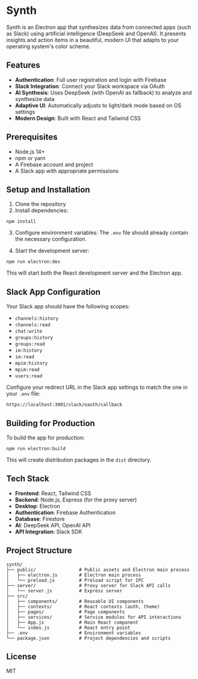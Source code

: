 # Synth

Synth is an Electron app that synthesizes data from connected apps (such as Slack) using artificial intelligence (DeepSeek and OpenAI). It presents insights and action items in a beautiful, modern UI that adapts to your operating system's color scheme.

## Features

- **Authentication**: Full user registration and login with Firebase
- **Slack Integration**: Connect your Slack workspace via OAuth
- **AI Synthesis**: Uses DeepSeek (with OpenAI as fallback) to analyze and synthesize data
- **Adaptive UI**: Automatically adjusts to light/dark mode based on OS settings
- **Modern Design**: Built with React and Tailwind CSS

## Prerequisites

- Node.js 14+
- npm or yarn
- A Firebase account and project
- A Slack app with appropriate permissions

## Setup and Installation

1. Clone the repository
2. Install dependencies:
```
npm install
```

3. Configure environment variables:
   The `.env` file should already contain the necessary configuration.

4. Start the development server:
```
npm run electron:dev
```

This will start both the React development server and the Electron app.

## Slack App Configuration

Your Slack app should have the following scopes:
- `channels:history`
- `channels:read`
- `chat:write`
- `groups:history`
- `groups:read`
- `im:history`
- `im:read`
- `mpim:history`
- `mpim:read`
- `users:read`

Configure your redirect URL in the Slack app settings to match the one in your `.env` file:
```
https://localhost:3001/slack/oauth/callback
```

## Building for Production

To build the app for production:
```
npm run electron:build
```

This will create distribution packages in the `dist` directory.

## Tech Stack

- **Frontend**: React, Tailwind CSS
- **Backend**: Node.js, Express (for the proxy server)
- **Desktop**: Electron
- **Authentication**: Firebase Authentication
- **Database**: Firestore
- **AI**: DeepSeek API, OpenAI API
- **API Integration**: Slack SDK

## Project Structure

```
synth/
├── public/                # Public assets and Electron main process
│   ├── electron.js        # Electron main process
│   └── preload.js         # Preload script for IPC
├── server/                # Proxy server for Slack API calls
│   └── server.js          # Express server
├── src/
│   ├── components/        # Reusable UI components
│   ├── contexts/          # React contexts (auth, theme)
│   ├── pages/             # Page components
│   ├── services/          # Service modules for API interactions
│   ├── App.js             # Main React component
│   └── index.js           # React entry point
├── .env                   # Environment variables
└── package.json           # Project dependencies and scripts
```

## License

MIT
